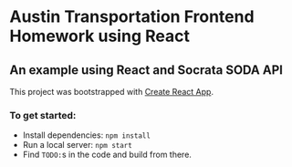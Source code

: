 # Austin Transportation Frontend Homework using React

## An example using React and Socrata SODA API

This project was bootstrapped with [Create React App](https://github.com/facebook/create-react-app).

### To get started:

- Install dependencies: `npm install`
- Run a local server: `npm start`
- Find `TODO:`s in the code and build from there.
